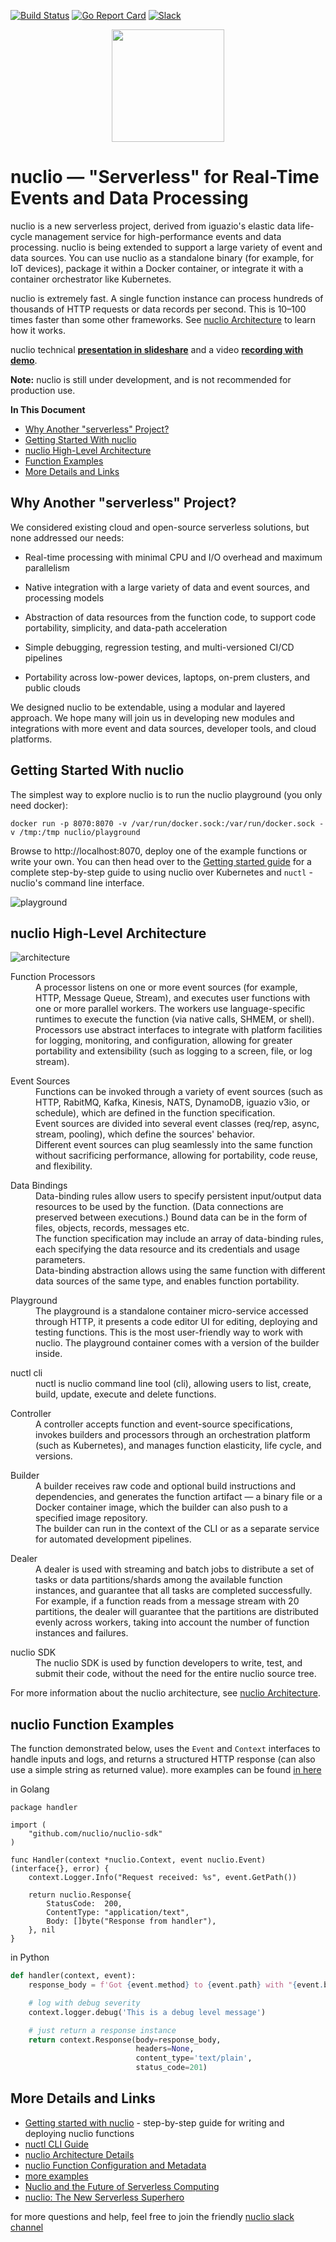 [![Build Status](https://travis-ci.org/nuclio/nuclio.svg?branch=master)](https://travis-ci.org/nuclio/nuclio)
[![Go Report Card](https://goreportcard.com/badge/github.com/nuclio/nuclio)](https://goreportcard.com/report/github.com/nuclio/nuclio)
[![Slack](https://img.shields.io/badge/slack-join%20chat%20%E2%86%92-e01563.svg)](https://lit-oasis-83353.herokuapp.com/)

<p align="center"><img src="docs/images/logo.png" width="180"/></p>

# nuclio &mdash; "Serverless" for Real-Time Events and Data Processing

nuclio is a new serverless project, derived from iguazio's elastic data life-cycle management service for high-performance events and data processing.
nuclio is being extended to support a large variety of event and data sources.
You can use nuclio as a standalone binary (for example, for IoT devices), package it within a Docker container, or integrate it with a container orchestrator like Kubernetes.

nuclio is extremely fast. A single function instance can process hundreds of thousands of HTTP requests or data records per second.
This is 10&ndash;100 times faster than some other frameworks. See [nuclio Architecture](docs/architecture.md) to learn how it works.

nuclio technical [**presentation in slideshare**](https://www.slideshare.net/iguazio/nuclio-overview-october-2017-80356865)
and a video [**recording with demo**](https://www.youtube.com/watch?v=xlOp9BR5xcs).

**Note:** nuclio is still under development, and is not recommended for production use.

**In This Document**
- [Why Another "serverless" Project?](#why-another-serverless-project)
- [Getting Started With nuclio](#getting-started-with-nuclio)
- [nuclio High-Level Architecture](#nuclio-high-level-architecture)
- [Function Examples](#nuclio-function-examples)
- [More Details and Links](#more-details-and-links)


## Why Another "serverless" Project?

We considered existing cloud and open-source serverless solutions, but none addressed our needs:

-  Real-time processing with minimal CPU and I/O overhead and maximum parallelism
-  Native integration with a large variety of data and event sources, and processing models

-  Abstraction of data resources from the function code, to support code portability, simplicity, and data-path acceleration
-  Simple debugging, regression testing, and multi-versioned CI/CD pipelines
-  Portability across low-power devices, laptops, on-prem clusters, and public clouds

We designed nuclio to be extendable, using a modular and layered approach.
We hope many will join us in developing new modules and integrations with more event and data sources, developer tools, and cloud platforms.

## Getting Started With nuclio

The simplest way to explore nuclio is to run the nuclio playground (you only need docker):

```
docker run -p 8070:8070 -v /var/run/docker.sock:/var/run/docker.sock -v /tmp:/tmp nuclio/playground
```

Browse to http://localhost:8070, deploy one of the example functions or write your own. You can then head over to the [Getting started guide](docs/getting-started.md) for a complete step-by-step guide to using nuclio over Kubernetes and `nuctl` - nuclio's command line interface.

![playground](docs/images/playground.png)

## nuclio High-Level Architecture

![architecture](docs/images/architecture.png)

<dl>
  <dt>Function Processors</dt>
  <dd>A processor listens on one or more event sources (for example, HTTP, Message Queue, Stream), and executes user functions with one or more parallel workers.
      The workers use language-specific runtimes to execute the function (via native calls, SHMEM, or shell).
      Processors use abstract interfaces to integrate with platform facilities for logging, monitoring, and configuration, allowing for greater portability and extensibility (such as logging to a screen, file, or log stream).
  </dd>
</dl>

<dl>
  <dt>Event Sources</dt>
  <dd>Functions can be invoked through a variety of event sources (such as HTTP, RabitMQ, Kafka, Kinesis, NATS, DynamoDB, iguazio v3io, or schedule), which are defined in the function specification.<br />
      Event sources are divided into several event classes (req/rep, async, stream, pooling), which define the sources' behavior.<br />
      Different event sources can plug seamlessly into the same function without sacrificing performance, allowing for portability, code reuse, and flexibility.
  </dd>
</dl>

<dl>
  <dt>Data Bindings</dt>
  <dd>Data-binding rules allow users to specify persistent input/output data resources to be used by the function.
      (Data connections are preserved between executions.)
      Bound data can be in the form of files, objects, records, messages etc.<br />
      The function specification may include an array of data-binding rules, each specifying the data resource and its credentials and usage parameters.<br />
      Data-binding abstraction allows using the same function with different data sources of the same type, and enables function portability.
  </dd>
</dl>

<dl>
  <dt>Playground</dt>
  <dd>The playground is a standalone container micro-service accessed through HTTP, it presents a code editor UI for editing, deploying and testing functions. This is the most user-friendly way to work with nuclio. The playground container comes with a version of the builder inside.
  </dd>
</dl>

<dl>
  <dt>nuctl cli</dt>
  <dd>nuctl is nuclio command line tool (cli), allowing users to list, create, build, update, execute and delete functions.
  </dd>
</dl>

<dl>
  <dt>Controller</dt>
  <dd>A controller accepts function and event-source specifications, invokes builders and processors through an orchestration platform (such as Kubernetes), and manages function elasticity, life cycle, and versions.
  </dd>
</dl>

<dl>
  <dt>Builder</dt>
  <dd>A builder receives raw code and optional build instructions and dependencies, and generates the function artifact &mdash; a binary file or a Docker container image, which the builder can also push to a specified image repository.<br />
      The builder can run in the context of the CLI or as a separate service for automated development pipelines.
  </dd>
</dl>

<dl>
  <dt>Dealer</dt>
  <dd>A dealer is used with streaming and batch jobs to distribute a set of tasks or data partitions/shards among the available function instances, and guarantee that all tasks are completed successfully.
      For example, if a function reads from a message stream with 20 partitions, the dealer will guarantee that the partitions are distributed evenly across workers, taking into account the number of function instances and failures.
  </dd>
</dl>

<dl>
  <dt>nuclio SDK</dt>
  <dd>The nuclio SDK is used by function developers to write, test, and submit their code, without the need for the entire nuclio source tree.
  </dd>
</dl>

For more information about the nuclio architecture, see [nuclio Architecture](docs/architecture.md).

## nuclio Function Examples

The function demonstrated below, uses the `Event` and `Context` interfaces to handle inputs and logs, and returns a structured HTTP response (can also use a simple string as returned value).
more examples can be found [in here](hack/examples/examples.md) 

in Golang
```golang
package handler

import (
    "github.com/nuclio/nuclio-sdk"
)

func Handler(context *nuclio.Context, event nuclio.Event) (interface{}, error) {
    context.Logger.Info("Request received: %s", event.GetPath())

    return nuclio.Response{
        StatusCode:  200,
        ContentType: "application/text",
        Body: []byte("Response from handler"),
    }, nil
}
```

in Python
```python
def handler(context, event):
    response_body = f'Got {event.method} to {event.path} with "{event.body}"'

    # log with debug severity
    context.logger.debug('This is a debug level message')

    # just return a response instance
    return context.Response(body=response_body,
                            headers=None,
                            content_type='text/plain',
                            status_code=201)
```

## More Details and Links

- [Getting started with nuclio](docs/getting-started.md) - step-by-step guide for writing and deploying nuclio functions
- [nuctl CLI Guide](docs/nuctl/nuctl.md)
- [nuclio Architecture Details](docs/architecture.md)
- [nuclio Function Configuration and Metadata](docs/function-spec.md)
- [more examples](hack/examples/examples.md) 
- [Nuclio and the Future of Serverless Computing](https://thenewstack.io/whats-next-serverless/)
- [nuclio: The New Serverless Superhero](https://hackernoon.com/nuclio-the-new-serverless-superhero-3aefe1854e9a)

for more questions and help, feel free to join the friendly [nuclio slack channel](https://lit-oasis-83353.herokuapp.com)
